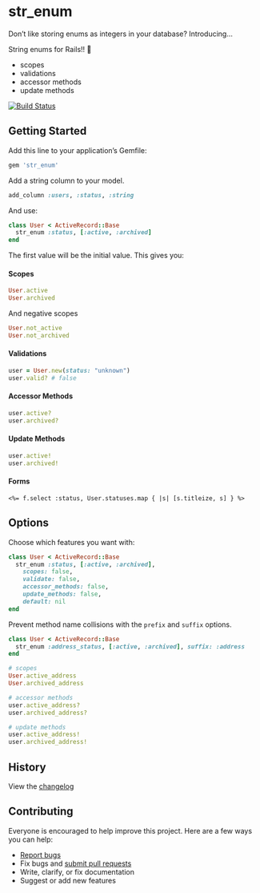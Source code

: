 # str_enum

Don’t like storing enums as integers in your database? Introducing...

String enums for Rails!! :tada:

- scopes
- validations
- accessor methods
- update methods

[![Build Status](https://travis-ci.org/ankane/str_enum.svg?branch=master)](https://travis-ci.org/ankane/str_enum)

## Getting Started

Add this line to your application’s Gemfile:

```ruby
gem 'str_enum'
```

Add a string column to your model.

```ruby
add_column :users, :status, :string
```

And use:

```ruby
class User < ActiveRecord::Base
  str_enum :status, [:active, :archived]
end
```

The first value will be the initial value. This gives you:

#### Scopes

```ruby
User.active
User.archived
```

And negative scopes

```ruby
User.not_active
User.not_archived
```

#### Validations

```ruby
user = User.new(status: "unknown")
user.valid? # false
```

#### Accessor Methods

```ruby
user.active?
user.archived?
```

#### Update Methods

```ruby
user.active!
user.archived!
```

#### Forms

```erb
<%= f.select :status, User.statuses.map { |s| [s.titleize, s] } %>
```

## Options

Choose which features you want with:

```ruby
class User < ActiveRecord::Base
  str_enum :status, [:active, :archived],
    scopes: false,
    validate: false,
    accessor_methods: false,
    update_methods: false,
    default: nil
end
```

Prevent method name collisions with the `prefix` and `suffix` options.

```ruby
class User < ActiveRecord::Base
  str_enum :address_status, [:active, :archived], suffix: :address
end

# scopes
User.active_address
User.archived_address

# accessor methods
user.active_address?
user.archived_address?

# update methods
user.active_address!
user.archived_address!
```

## History

View the [changelog](https://github.com/ankane/str_enum/blob/master/CHANGELOG.md)

## Contributing

Everyone is encouraged to help improve this project. Here are a few ways you can help:

- [Report bugs](https://github.com/ankane/str_enum/issues)
- Fix bugs and [submit pull requests](https://github.com/ankane/str_enum/pulls)
- Write, clarify, or fix documentation
- Suggest or add new features
